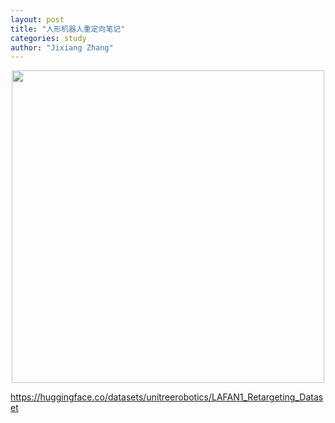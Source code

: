 ```yaml
---
layout: post
title: "人形机器人重定向笔记"
categories: study
author: "Jixiang Zhang"
---
```


<p align="center"><img src="{{site.baseurl}}/images/lafan1.png" width="500"/></p>

<https://huggingface.co/datasets/unitreerobotics/LAFAN1_Retargeting_Dataset>
